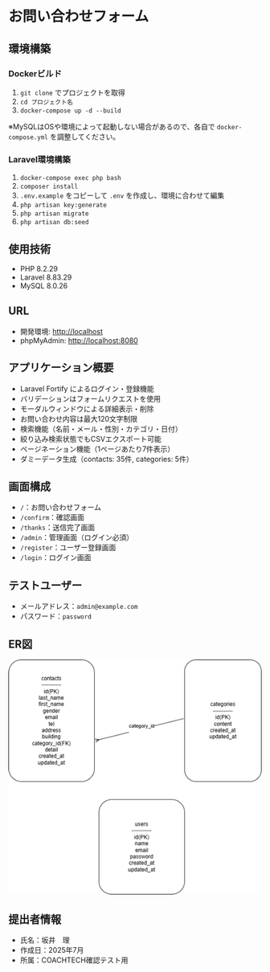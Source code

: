 # お問い合わせフォーム

## 環境構築

### Dockerビルド

1. `git clone` でプロジェクトを取得  
2. `cd プロジェクト名`  
3. `docker-compose up -d --build`  

※MySQLはOSや環境によって起動しない場合があるので、各自で `docker-compose.yml` を調整してください。

### Laravel環境構築

1. `docker-compose exec php bash`  
2. `composer install`  
3. `.env.example` をコピーして `.env` を作成し、環境に合わせて編集  
4. `php artisan key:generate`  
5. `php artisan migrate`  
6. `php artisan db:seed`

## 使用技術

- PHP 8.2.29  
- Laravel 8.83.29  
- MySQL 8.0.26  

## URL

- 開発環境: [http://localhost](http://localhost)  
- phpMyAdmin: [http://localhost:8080](http://localhost:8080)  

## アプリケーション概要

- Laravel Fortify によるログイン・登録機能  
- バリデーションはフォームリクエストを使用  
- モーダルウィンドウによる詳細表示・削除  
- お問い合わせ内容は最大120文字制限  
- 検索機能（名前・メール・性別・カテゴリ・日付）  
- 絞り込み検索状態でもCSVエクスポート可能  
- ページネーション機能（1ページあたり7件表示）  
- ダミーデータ生成（contacts: 35件, categories: 5件）  

## 画面構成

- `/`：お問い合わせフォーム  
- `/confirm`：確認画面  
- `/thanks`：送信完了画面  
- `/admin`：管理画面（ログイン必須）  
- `/register`：ユーザー登録画面  
- `/login`：ログイン画面  

## テストユーザー

- メールアドレス：`admin@example.com`  
- パスワード：`password`  

## ER図

![ER図](./er-diagram.png)

## 提出者情報

- 氏名：坂井　理  
- 作成日：2025年7月  
- 所属：COACHTECH確認テスト用  
